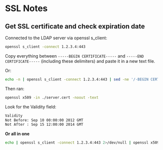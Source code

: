 # SSL Notes

## Get SSL certificate and check expiration date
Connected to the LDAP server via openssl s_client:

~~~bash
openssl s_client -connect 1.2.3.4:443
~~~

Copy everything between ```-----BEGIN CERTIFICATE-----``` and ```-----END CERTIFICATE-----``` (including these delimiters) and paste it in a new text file.

Or:

~~~bash
echo -n | openssl s_client -connect 1.2.3.4:443 | sed -ne '/-BEGIN CERTIFICATE-/,/-END CERTIFICATE-/p' > server.pem
~~~

Then ran:

~~~bash
openssl x509 -in ./server.cert -noout -text
~~~

Look for the Validity field:

~~~bash
Validity
Not Before: Sep 10 00:00:00 2012 GMT
Not After : Sep 15 12:00:00 2014 GMT
~~~

**Or all in one**

~~~bash
echo | openssl s_client -connect 1.2.3.4:443 2>/dev/null | openssl x509 -noout -dates
~~~